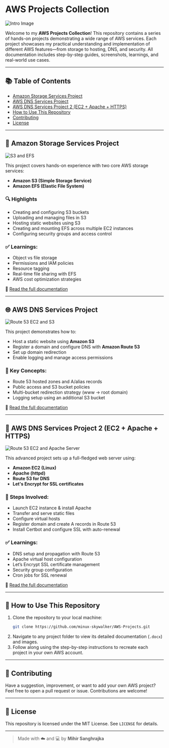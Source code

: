 # AWS Projects Collection

![Intro Image](https://github.com/minux-skywalker/AWS-Projects/blob/803721860ac3bc35b932d02c8ba84ec79da86292/AWS%20Assets/AWS%20Services%20so%20far.png)


Welcome to my **AWS Projects Collection**! This repository contains a series of hands-on projects demonstrating a wide range of AWS services. Each project showcases my practical understanding and implementation of different AWS features—from storage to hosting, DNS, and security. All documentation includes step-by-step guides, screenshots, learnings, and real-world use cases.

---

## 📚 Table of Contents

- [Amazon Storage Services Project](#amazon-storage-services-project)
- [AWS DNS Services Project](#aws-dns-services-project)
- [AWS DNS Services Project 2 (EC2 + Apache + HTTPS)](#aws-dns-services-project-2-ec2--apache--https)
- [How to Use This Repository](#how-to-use-this-repository)
- [Contributing](#contributing)
- [License](#license)

---

## 💾 Amazon Storage Services Project

![S3 and EFS](https://github.com/minux-skywalker/AWS-Projects/blob/55f415bea8fcbb1d0ed7009fcce641e60ab72000/AWS%20Assets/S3%20and%20EFS.png?raw=true)

This project covers hands-on experience with two core AWS storage services:
- **Amazon S3 (Simple Storage Service)**
- **Amazon EFS (Elastic File System)**

### 🔍 Highlights
- Creating and configuring S3 buckets
- Uploading and managing files in S3
- Hosting static websites using S3
- Creating and mounting EFS across multiple EC2 instances
- Configuring security groups and access control

### ✅ Learnings:
- Object vs file storage
- Permissions and IAM policies
- Resource tagging
- Real-time file sharing with EFS
- AWS cost optimization strategies

📄 [Read the full documentation](https://github.com/minux-skywalker/AWS-Projects/blob/7526a9b28755316e1800d7b9198e1867bbd895bb/Amazon%20Storage%20Service/Readme.md)

---

## 🌐 AWS DNS Services Project

![Route 53 EC2 and S3](https://github.com/minux-skywalker/AWS-Projects/blob/35e58d9826fc71266d5040b76bc7bc97b169aca6/AWS%20Assets/EC2%20Route53%20and%20S3.png)

This project demonstrates how to:
- Host a static website using **Amazon S3**
- Register a domain and configure DNS with **Amazon Route 53**
- Set up domain redirection
- Enable logging and manage access permissions

### 🧠 Key Concepts:
- Route 53 hosted zones and A/alias records
- Public access and S3 bucket policies
- Multi-bucket redirection strategy (www → root domain)
- Logging setup using an additional S3 bucket

📄 [Read the full documentation](https://github.com/minux-skywalker/AWS-Projects/blob/7526a9b28755316e1800d7b9198e1867bbd895bb/Amazon%20Route53%20DNS%20Service/Readme.md)

---

## 🔐 AWS DNS Services Project 2 (EC2 + Apache + HTTPS)

![Route 53 EC2 and Apache Server](https://github.com/minux-skywalker/AWS-Projects/blob/da942a79c6db9e310188c30e83cfafd4bc549e82/AWS%20Assets/EC2%20Linux%20Apache%20and%20Route53.png)

This advanced project sets up a full-fledged web server using:
- **Amazon EC2 (Linux)**
- **Apache (httpd)**
- **Route 53 for DNS**
- **Let's Encrypt for SSL certificates**

### 🚀 Steps Involved:
- Launch EC2 instance & install Apache
- Transfer and serve static files
- Configure virtual hosts
- Register domain and create A records in Route 53
- Install Certbot and configure SSL with auto-renewal

### ✅ Learnings:
- DNS setup and propagation with Route 53
- Apache virtual host configuration
- Let’s Encrypt SSL certificate management
- Security group configuration
- Cron jobs for SSL renewal

📄 [Read the full documentation](https://github.com/minux-skywalker/AWS-Projects/blob/7526a9b28755316e1800d7b9198e1867bbd895bb/Amazon%20Hosting%20Website%20On%20Apache%20Server%20With%20HTTPS/Readme.md)

---

## 🚀 How to Use This Repository

1. Clone the repository to your local machine:
   ```bash
   git clone https://github.com/minux-skywalker/AWS-Projects.git
   ```
2. Navigate to any project folder to view its detailed documentation (`.docx`) and images.
3. Follow along using the step-by-step instructions to recreate each project in your own AWS account.

---

## 🤝 Contributing

Have a suggestion, improvement, or want to add your own AWS project? Feel free to open a pull request or issue. Contributions are welcome!

---

## 📜 License

This repository is licensed under the MIT License. See `LICENSE` for details.

---

> Made with ☁️ and 💻 by **Mihir Sanghrajka**

